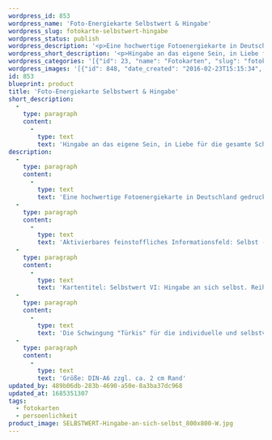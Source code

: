 ```yaml
---
wordpress_id: 853
wordpress_name: 'Foto-Energiekarte Selbstwert & Hingabe'
wordpress_slug: fotokarte-selbstwert-hingabe
wordpress_status: publish
wordpress_description: '<p>Eine hochwertige Fotoenergiekarte in Deutschland gedruckt und in Handarbeit laminiert.  Sie ist in Postkartengröße (DIN-A6) gut zu transportieren und kann auch auf den Körper aufgelegt werden.</p><p>Aktivierbares feinstoffliches Informationsfeld: Selbst - Hingabe - Demut - Liebe - Sein: Die Karten der Reihe "Selbstwert" repräsentieren Energiefelder eines natürlichen Selbstbewusstseins, gekoppelt mit Selbstachtung. Im sechsten Energiefeld dieser Reihe "Hingabe an sich selbst" ist über die vollständige Annahme des eigenen Ich hinaus ein Zustand von Demut (im positiven Sinne) in Bezug auf das Wunder existent, hier als Mensch geboren zu sein. In einem Zustand von Hingabe an sich selbst ist ein Mensch in sich geborgen und gibt die Widerstände gegen sich selbst auf.</p><p>Kartentitel: Selbstwert VI: Hingabe an sich selbst. Reihe: Selbstwert. Schwingung: Türkis</p><p>Die Schwingung "Türkis" für die individuelle und selbstverantwortliche Persönlichkeitsentwicklung, entspricht einer gereiften Entwicklungsstufe.</p><p>Größe: DIN-A6 zzgl. ca. 2 cm Rand<br />Andere Formate sind individuell für Sie innerhalb weniger Tage herstellbar. Bitte kontaktieren Sie uns hierfür unter <a href="mailto:info@elvedenverlag.de">info@elvedenverlag.de</a>.</p><p><a href="https://my.feenbaum.de/anwendung-energiebilder-foto-laminiert/">Anwendungshinweise</a>      <a href="https://my.feenbaum.de/produktinformationen-fotokarten/">Produktinformationen</a></p>'
wordpress_short_description: '<p>Hingabe an das eigene Sein, in Liebe für die gesamte Schöpfung<br /><em>Hinweis: Das Wasserzeichen „Elveden Verlag Energiebild“ wird nicht mit gedruckt</em></p>'
wordpress_categories: '[{"id": 23, "name": "Fotokarten", "slug": "fotokarten"}, {"id": 37, "name": "Pers\u00f6nlichkeit", "slug": "persoenlichkeit"}]'
wordpress_images: '[{"id": 848, "date_created": "2016-02-23T15:15:34", "date_created_gmt": "2016-02-23T13:15:34", "date_modified": "2016-02-23T15:15:34", "date_modified_gmt": "2016-02-23T13:15:34", "src": "https://my.feenbaum.de/wp-content/uploads/2016/02/SELBSTWERT-Hingabe-an-sich-selbst_800x800-W.jpg", "name": "SELBSTWERT-Hingabe-an-sich-selbst_800x800-W", "alt": ""}]'
id: 853
blueprint: product
title: 'Foto-Energiekarte Selbstwert & Hingabe'
short_description:
  -
    type: paragraph
    content:
      -
        type: text
        text: 'Hingabe an das eigene Sein, in Liebe für die gesamte Schöpfung'
description:
  -
    type: paragraph
    content:
      -
        type: text
        text: 'Eine hochwertige Fotoenergiekarte in Deutschland gedruckt und in Handarbeit laminiert.  Sie ist in Postkartengröße (DIN-A6) gut zu transportieren und kann auch auf den Körper aufgelegt werden.'
  -
    type: paragraph
    content:
      -
        type: text
        text: 'Aktivierbares feinstoffliches Informationsfeld: Selbst - Hingabe - Demut - Liebe - Sein: Die Karten der Reihe "Selbstwert" repräsentieren Energiefelder eines natürlichen Selbstbewusstseins, gekoppelt mit Selbstachtung. Im sechsten Energiefeld dieser Reihe "Hingabe an sich selbst" ist über die vollständige Annahme des eigenen Ich hinaus ein Zustand von Demut (im positiven Sinne) in Bezug auf das Wunder existent, hier als Mensch geboren zu sein. In einem Zustand von Hingabe an sich selbst ist ein Mensch in sich geborgen und gibt die Widerstände gegen sich selbst auf.'
  -
    type: paragraph
    content:
      -
        type: text
        text: 'Kartentitel: Selbstwert VI: Hingabe an sich selbst. Reihe: Selbstwert. Schwingung: Türkis'
  -
    type: paragraph
    content:
      -
        type: text
        text: 'Die Schwingung "Türkis" für die individuelle und selbstverantwortliche Persönlichkeitsentwicklung, entspricht einer gereiften Entwicklungsstufe.'
  -
    type: paragraph
    content:
      -
        type: text
        text: 'Größe: DIN-A6 zzgl. ca. 2 cm Rand'
updated_by: 489b06db-283b-4690-a50e-8a3ba37dc968
updated_at: 1685351307
tags:
  - fotokarten
  - persoenlichkeit
product_image: SELBSTWERT-Hingabe-an-sich-selbst_800x800-W.jpg
---
```

